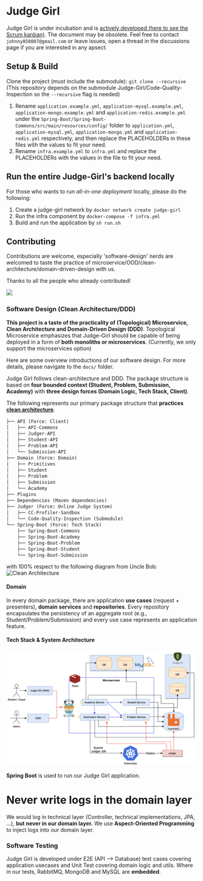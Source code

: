 # Judge Girl
 
Judge Girl is under incubation and is [actively developed (here to see the Scrum kanban)](https://github.com/orgs/Judge-Girl/projects/3). The document may be obsolete. Feel free to contact `johnny850807@gmail.com` or leave
issues, open a thread in the discussions page if you are interested in any apsect.


## Setup & Build

Clone the project (must include the submodule):
`git clone --recursive` (This repository depends on the submodule Judge-Girl/Code-Quality-Inspection so the `--recursive` flag is needed)

1. Rename `application.example.yml`, `application-mysql.example.yml`, `application-mongo.example.yml` and `application-redis.example.yml` under the `Spring-Boot/Spring-Boot-Commons/src/main/resources/config/` folder to `application.yml`, `application-mysql.yml`, `application-mongo.yml` and `application-redis.yml`  respectively, and then replace the PLACEHOLDERs in these files with the values to fit your need.
2. Rename `infra.example.yml` to `infra.yml` and replace the PLACEHOLDERs with the values in the file to fit your need.

## Run the entire Judge-Girl's backend locally

For those who wants to run _all-in-one deployment_ locally, please do the following:

1. Create a judge-girl network by `docker network create judge-girl`
1. Run the infra component by `docker-compose -f infra.yml`
2. Build and run the application by `sh run.sh`

## Contributing

Contributions are welcome, especially 'software-design' nerds are welcomed to taste the practice of microservice/OOD/clean-architecture/domain-driven-design with us.

Thanks to all the people who already contributed!

<a href="https://github.com/Judge-Girl/Judge-Girl/graphs/contributors">
  <img src="https://contributors-img.web.app/image?repo=Judge-Girl/Judge-Girl" />
</a>

### Software Design (Clean Architecture/DDD)

**This project is a taste of the practicality of (Topological) Microservice, Clean Architecture and Domain-Driven Design (DDD)**.
Topological Microservice emphasizes that Judge-Girl should be capable of being deployed in a form of **both monoliths or microservices**. (Currently, we only support the microservices option)

Here are some overview introductions of our software design. For more details, please navigate to the `docs/` folder.

Judge Girl follows clean-architecture and DDD. The package structure is based on **four bounded context (Student, Problem,
Submission, Academy)** with **three design forces (Domain Logic, Tech Stack, Client)**.

The following represents our primary package structure that **practices [clean architecture](https://blog.cleancoder.com/uncle-bob/2012/08/13/the-clean-architecture.html)**.  <br>

```
├── API (Force: Client)
│   ├── API-Commons
│   ├── Judger-API
│   ├── Student-API
│   ├── Problem-API
│   └── Submission-API
├── Domain (Force: Domain)
|   ├── Primitives 
│   ├── Student
│   ├── Problem
│   ├── Submission
│   └── Academy
├── Plugins
├── Dependencies (Maven dependencies)
├── Judger (Force: Online Judge System)
│   ├── CC-Profiler-Sandbox
│   └── Code-Quality-Inspection (Submodule)
└── Spring-Boot (Force: Tech Stack)
    ├── Spring-Boot-Commons
    ├── Spring-Boot-Academy
    ├── Spring-Boot-Problem
    ├── Spring-Boot-Student
    └── Spring-Boot-Submission
```

with 100% respect to the following diagram from Uncle Bob:
![Clean Architecture](https://blog.cleancoder.com/uncle-bob/images/2012-08-13-the-clean-architecture/CleanArchitecture.jpg)


#### Domain

In every domain package, there are application **use cases** (request + presenters), **domain services** and **repositories**. Every repository encapsulates the persistency of an aggregate root (e.g., Student/Problem/Submission) and every use case
represents an application feature.

#### Tech Stack & System Architecture

![image](docs/images/system-architecture.png)

**Spring Boot** is used to run our Judge Girl application.


Never write logs in the domain layer
===

We would log in technical layer (Controller, technical implementations, JPA, ...), **but never in our domain layer.**
We use **Aspect-Oriented Programming** to inject logs into our domain layer.

### Software Testing

Judge Girl is developed under E2E (API --> Database) test cases covering application usecases and Unit Test covering
domain logic and utils. Where in our tests, RabbitMQ, MongoDB and MySQL are **embedded**.
